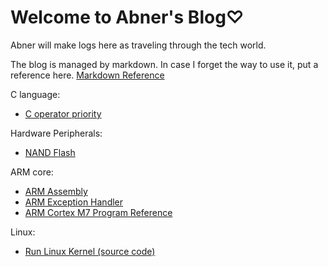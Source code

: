 # Welcome to Abner's Blog♡

Abner will make logs here as traveling through the tech world.

The blog is managed by markdown. In case I forget the way to use it, put a reference here. [Markdown Reference](https://avenuecross.github.io/AbnerTechTravel/Markdown)

C language:
* [C operator priority](https://avenuecross.github.io/AbnerTechTravel/C_Priority)

Hardware Peripherals:
* [NAND Flash](https://avenuecross.github.io/AbnerTechTravel/NandFlash)

ARM core:
* [ARM Assembly](https://avenuecross.github.io/AbnerTechTravel/ARM_Assembly)
* [ARM Exception Handler](https://avenuecross.github.io/AbnerTechTravel/ARM_Exception_Handler)
* [ARM Cortex M7 Program Reference](https://avenuecross.github.io/AbnerTechTravel/CortexM7PR)

Linux:
* [Run Linux Kernel (source code)](https://avenuecross.github.io/AbnerTechTravel/RunLinuxKernel)
